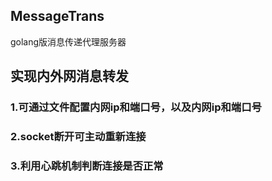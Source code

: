 ## MessageTrans
golang版消息传递代理服务器
## 实现内外网消息转发
### 1.可通过文件配置内网ip和端口号，以及内网ip和端口号
### 2.socket断开可主动重新连接
### 3.利用心跳机制判断连接是否正常
